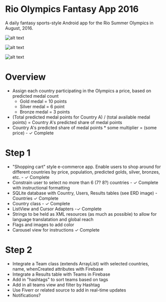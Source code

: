 # Rio Olympics Fantasy App 2016

A daily fantasy sports-style Android app for the Rio Summer Olympics in August, 2016. 

![alt text]( http://i.imgur.com/RM9gpvy.png "Instructions")

![alt text](http://i.imgur.com/2SK2fL3.png "")

![alt text](http://i.imgur.com/cTISjJZ.png "Instructions")

# Overview

* Assign each country participating in the Olympics a price, based on predicted medal count
  * Gold medal = 10 points
  * Silver medal = 6 point
  * Bronze medal = 3 points
 * (Total predicted medal points for Country A) / (total available medal points) = Country A's predicted share of medal points
 * Country A's predicted share of medal points * some multiplier = (some price) - &#10003; Complete

# Step 1

* "Shopping cart" style e-commerce app. Enable users to shop around for different countries by price, population, predicted golds, silver, bronzes, etc. - &#10003; Complete	
* Constrain user to select no more than 6 (7? 8?) countries - &#10003; Complete with instructional formatting
* SQLite database with Country, Users, Results tables (see ERD image) - Countries &#10003; Complete
* Country class - &#10003; Complete
* ListView and Cursor Adapters -&#10003; Complete
* Strings to be held as XML resources (as much as possible) to allow for language translatation and global reach
* Flags and images to add color 
* Carousel view for instructions &#10003; Complete

# Step 2 

* Integrate a Team class (extends ArrayList) with selected countries, name, whenCreated attributes with Firebase
* Integrate a Results table with Teams in Firebase
* Add in "hashtags" to sort teams based on tags
* Add in all teams view and filter by Hashtag
* Use Fiverr or related source to add in real-time updates
* Notifications?
